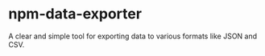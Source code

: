 # npm-data-exporter

A clear and simple tool for exporting data to various formats like JSON and CSV.

